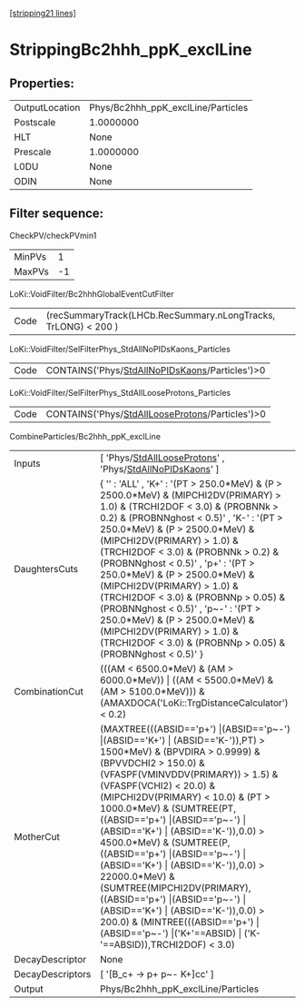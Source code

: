 [[stripping21 lines]](./stripping21-index)

# StrippingBc2hhh_ppK_exclLine

## Properties:

|                |                                    |
|----------------|------------------------------------|
| OutputLocation | Phys/Bc2hhh_ppK_exclLine/Particles |
| Postscale      | 1.0000000                          |
| HLT            | None                               |
| Prescale       | 1.0000000                          |
| L0DU           | None                               |
| ODIN           | None                               |

## Filter sequence:

CheckPV/checkPVmin1

|        |     |
|--------|-----|
| MinPVs | 1   |
| MaxPVs | -1  |

LoKi::VoidFilter/Bc2hhhGlobalEventCutFilter

|      |                                                                |
|------|----------------------------------------------------------------|
| Code | (recSummaryTrack(LHCb.RecSummary.nLongTracks, TrLONG) \< 200 ) |

LoKi::VoidFilter/SelFilterPhys_StdAllNoPIDsKaons_Particles

|      |                                                                                                    |
|------|----------------------------------------------------------------------------------------------------|
| Code | CONTAINS('Phys/[StdAllNoPIDsKaons](./stripping21-commonparticles-stdallnopidskaons)/Particles')\>0 |

LoKi::VoidFilter/SelFilterPhys_StdAllLooseProtons_Particles

|      |                                                                                                      |
|------|------------------------------------------------------------------------------------------------------|
| Code | CONTAINS('Phys/[StdAllLooseProtons](./stripping21-commonparticles-stdalllooseprotons)/Particles')\>0 |

CombineParticles/Bc2hhh_ppK_exclLine

|                  |                                                                                                                                                                                                                                                                                                                                                                                                                                                                                                                                                                                                                                                                                        |
|------------------|----------------------------------------------------------------------------------------------------------------------------------------------------------------------------------------------------------------------------------------------------------------------------------------------------------------------------------------------------------------------------------------------------------------------------------------------------------------------------------------------------------------------------------------------------------------------------------------------------------------------------------------------------------------------------------------|
| Inputs           | [ 'Phys/[StdAllLooseProtons](./stripping21-commonparticles-stdalllooseprotons)' , 'Phys/[StdAllNoPIDsKaons](./stripping21-commonparticles-stdallnopidskaons)' ]                                                                                                                                                                                                                                                                                                                                                                                                                                                                                                                      |
| DaughtersCuts    | { '' : 'ALL' , 'K+' : '(PT \> 250.0\*MeV) & (P \> 2500.0\*MeV) & (MIPCHI2DV(PRIMARY) \> 1.0) & (TRCHI2DOF \< 3.0) & (PROBNNk \> 0.2) & (PROBNNghost \< 0.5)' , 'K-' : '(PT \> 250.0\*MeV) & (P \> 2500.0\*MeV) & (MIPCHI2DV(PRIMARY) \> 1.0) & (TRCHI2DOF \< 3.0) & (PROBNNk \> 0.2) & (PROBNNghost \< 0.5)' , 'p+' : '(PT \> 250.0\*MeV) & (P \> 2500.0\*MeV) & (MIPCHI2DV(PRIMARY) \> 1.0) & (TRCHI2DOF \< 3.0) & (PROBNNp \> 0.05) & (PROBNNghost \< 0.5)' , 'p~-' : '(PT \> 250.0\*MeV) & (P \> 2500.0\*MeV) & (MIPCHI2DV(PRIMARY) \> 1.0) & (TRCHI2DOF \< 3.0) & (PROBNNp \> 0.05) & (PROBNNghost \< 0.5)' }                                                                      |
| CombinationCut   | (((AM \< 6500.0\*MeV) & (AM \> 6000.0\*MeV)) \| ((AM \< 5500.0\*MeV) & (AM \> 5100.0\*MeV))) & (AMAXDOCA('LoKi::TrgDistanceCalculator') \< 0.2)                                                                                                                                                                                                                                                                                                                                                                                                                                                                                                                                        |
| MotherCut        | (MAXTREE(((ABSID=='p+') \|(ABSID=='p~-') \|(ABSID=='K+') \| (ABSID=='K-')),PT) \> 1500\*MeV) & (BPVDIRA \> 0.9999) & (BPVVDCHI2 \> 150.0) & (VFASPF(VMINVDDV(PRIMARY)) \> 1.5) & (VFASPF(VCHI2) \< 20.0) & (MIPCHI2DV(PRIMARY) \< 10.0) & (PT \> 1000.0\*MeV) & (SUMTREE(PT,((ABSID=='p+') \|(ABSID=='p~-') \|(ABSID=='K+') \| (ABSID=='K-')),0.0) \> 4500.0\*MeV) & (SUMTREE(P,((ABSID=='p+') \|(ABSID=='p~-') \|(ABSID=='K+') \| (ABSID=='K-')),0.0) \> 22000.0\*MeV) & (SUMTREE(MIPCHI2DV(PRIMARY),((ABSID=='p+') \|(ABSID=='p~-') \|(ABSID=='K+') \| (ABSID=='K-')),0.0) \> 200.0) & (MINTREE(((ABSID=='p+') \|(ABSID=='p~-') \|('K+'==ABSID) \| ('K-'==ABSID)),TRCHI2DOF) \< 3.0) |
| DecayDescriptor  | None                                                                                                                                                                                                                                                                                                                                                                                                                                                                                                                                                                                                                                                                                   |
| DecayDescriptors | [ '[B_c+ -\> p+ p~- K+]cc' ]                                                                                                                                                                                                                                                                                                                                                                                                                                                                                                                                                                                                                                                       |
| Output           | Phys/Bc2hhh_ppK_exclLine/Particles                                                                                                                                                                                                                                                                                                                                                                                                                                                                                                                                                                                                                                                     |
